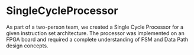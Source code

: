 # SingleCycleProcessor
As part of a two-person team, we created a Single Cycle Processor for a given instruction set architecture. The processor was implemented on an FPGA board and required a complete understanding of FSM and Data Path design concepts. 
